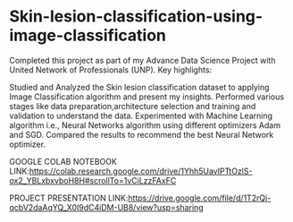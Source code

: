 # Skin-lesion-classification-using-image-classification
Completed this project as part of my Advance Data Science Project with United Network of Professionals (UNP). Key highlights:

Studied and Analyzed the Skin lesion classification dataset to applying Image Classification algorithm and present my insights. Performed various stages like data preparation,architecture selection and training and validation to understand the data. Experimented with Machine Learning algorithm i.e., Neural Networks algorithm using different optimizers Adam and SGD. Compared the results to recommend the best Neural Network optimizer.

GOOGLE COLAB NOTEBOOK LINK:https://colab.research.google.com/drive/1Yhh5UavIPTtOzlS-ox2_YBLxbxvboH8H#scrollTo=1vCiLzzFAxFC

PROJECT PRESENTATION LINK:https://drive.google.com/file/d/1T2rQj-qcbV2daAqYQ_X0I9dC4iDM-UB8/view?usp=sharing

